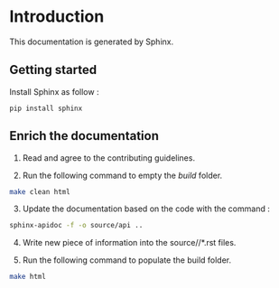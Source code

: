 # Introduction

This documentation is generated by Sphinx.

## Getting started

Install Sphinx as follow  :

```
pip install sphinx
```

## Enrich the documentation

1. Read and agree to the contributing guidelines.

2. Run the following command to empty the *build* folder.

```sh
make clean html
```

3. Update the documentation based on the code with the command :
   
```sh
sphinx-apidoc -f -o source/api .. 
```

4. Write new piece of information into the source//*.rst files.


5. Run the following command to populate the build folder.

```sh
make html
```
